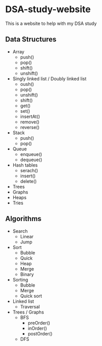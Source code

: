 # DSA-study-website
This is a website to help with my DSA study

## Data Structures


- Array
  - push()
  - pop()
  - shift()
  - unshift()
- Singly linked list / Doubly linked list
  - oush()
  - pop()
  - unshift()
  - shift()
  - get()
  - set()
  - insertAt()
  - remove()
  - reverse()
- Stack
  - push()
  - pop()
- Queue
  - enqueue()
  - dequeue()
- Hash tables
  - serach()
  - insert()
  - delete()  
- Trees
- Graphs
- Heaps
- Tries
  
## Algorithms
- Search
  - Linear
  - Jump
- Sort
  -  Bubble
  -  Quick
  -  Heap
  -  Merge
  - Binary
- Sorting
  - Bubble
  - Merge
  - Quick sort
- Linked list
  - Traversal
- Trees / Graphs
  - BFS
    - preOrder()
    - inOrder()
    - postOrder()
  - DFS

